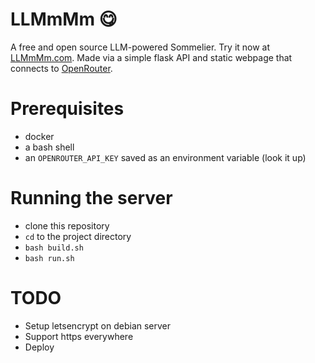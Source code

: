 # LLMmMm 😋

A free and open source LLM-powered Sommelier. Try it now at [LLMmMm.com](https://llmmmm.com). Made via a simple flask API and static webpage that connects to [OpenRouter](https://openrouter.ai/).

# Prerequisites

* docker
* a bash shell
* an ```OPENROUTER_API_KEY``` saved as an environment variable (look it up)

# Running the server

* clone this repository
* ```cd``` to the project directory
* ```bash build.sh```
* ```bash run.sh```

# TODO
* Setup letsencrypt on debian server
* Support https everywhere
* Deploy
